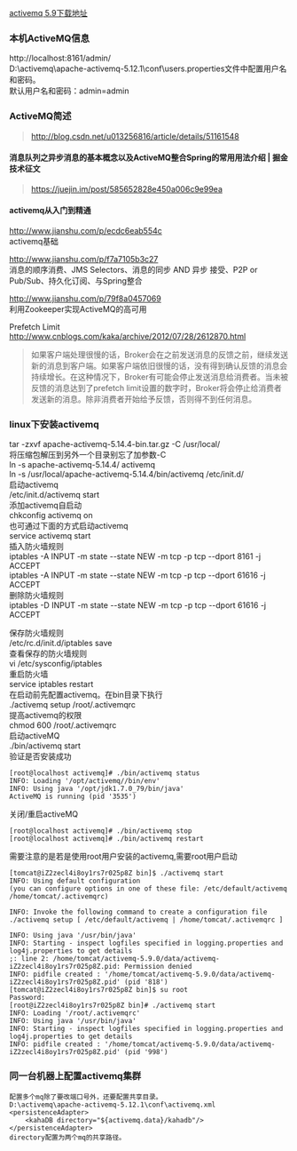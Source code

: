 [activemq 5.9下载地址](http://activemq.apache.org/activemq-590-release.html)
### 本机ActiveMQ信息
http://localhost:8161/admin/  
D:\activemq\apache-activemq-5.12.1\conf\users.properties文件中配置用户名和密码。  
默认用户名和密码：admin=admin  
###  ActiveMQ简述  
> http://blog.csdn.net/u013256816/article/details/51161548  
#### 消息队列之异步消息的基本概念以及ActiveMQ整合Spring的常用用法介绍 | 掘金技术征文
> https://juejin.im/post/585652828e450a006c9e99ea
#### activemq从入门到精通
http://www.jianshu.com/p/ecdc6eab554c  
activemq基础  

http://www.jianshu.com/p/f7a7105b3c27  
消息的顺序消费、JMS Selectors、消息的同步 AND 异步 接受、P2P or Pub/Sub、持久化订阅、与Spring整合  

http://www.jianshu.com/p/79f8a0457069  
利用Zookeeper实现ActiveMQ的高可用  

Prefetch Limit  
http://www.cnblogs.com/kaka/archive/2012/07/28/2612870.html
> 如果客户端处理很慢的话，Broker会在之前发送消息的反馈之前，继续发送新的消息到客户端。如果客户端依旧很慢的话，没有得到确认反馈的消息会持续增长。在这种情况下，Broker有可能会停止发送消息给消费者。当未被反馈的消息达到了prefetch limit设置的数字时，Broker将会停止给消费者发送新的消息。除非消费者开始给予反馈，否则得不到任何消息。
### linux下安装activemq
tar -zxvf apache-activemq-5.14.4-bin.tar.gz -C /usr/local/  
将压缩包解压到另外一个目录别忘了加参数-C  
ln -s apache-activemq-5.14.4/ activemq  
ln -s /usr/local/apache-activemq-5.14.4/bin/activemq /etc/init.d/  
启动activemq  
/etc/init.d/activemq start  
添加activemq自启动  
chkconfig activemq on  
也可通过下面的方式启动activemq  
service activemq start  
插入防火墙规则  
iptables -A INPUT -m state --state NEW -m tcp -p tcp --dport 8161 -j ACCEPT  
iptables -A INPUT -m state --state NEW -m tcp -p tcp --dport 61616 -j ACCEPT  
删除防火墙规则  
iptables -D INPUT -m state --state NEW -m tcp -p tcp --dport 61616 -j ACCEPT  

保存防火墙规则  
/etc/rc.d/init.d/iptables save  
查看保存的防火墙规则  
vi /etc/sysconfig/iptables  
重启防火墙  
service iptables restart  
在启动前先配置activemq。在bin目录下执行  
./activemq  setup  /root/.activemqrc  
提高activemq的权限  
chmod 600 /root/.activemqrc  
启动activeMQ  
./bin/activemq start  
验证是否安装成功
```shell
[root@localhost activemq]# ./bin/activemq status
INFO: Loading '/opt/activemq//bin/env'
INFO: Using java '/opt/jdk1.7.0_79/bin/java'
ActiveMQ is running (pid '3535')
```
关闭/重启activeMQ
```shell
[root@localhost activemq]# ./bin/activemq stop
[root@localhost activemq]# ./bin/activemq restart
```
需要注意的是若是使用root用户安装的activemq,需要root用户启动
```shell
[tomcat@iZ2zecl4i8oy1rs7r025p8Z bin]$ ./activemq start
INFO: Using default configuration
(you can configure options in one of these file: /etc/default/activemq /home/tomcat/.activemqrc)

INFO: Invoke the following command to create a configuration file
./activemq setup [ /etc/default/activemq | /home/tomcat/.activemqrc ]

INFO: Using java '/usr/bin/java'
INFO: Starting - inspect logfiles specified in logging.properties and log4j.properties to get details
;: line 2: /home/tomcat/activemq-5.9.0/data/activemq-iZ2zecl4i8oy1rs7r025p8Z.pid: Permission denied
INFO: pidfile created : '/home/tomcat/activemq-5.9.0/data/activemq-iZ2zecl4i8oy1rs7r025p8Z.pid' (pid '818')
[tomcat@iZ2zecl4i8oy1rs7r025p8Z bin]$ su root
Password: 
[root@iZ2zecl4i8oy1rs7r025p8Z bin]# ./activemq start
INFO: Loading '/root/.activemqrc'
INFO: Using java '/usr/bin/java'
INFO: Starting - inspect logfiles specified in logging.properties and log4j.properties to get details
INFO: pidfile created : '/home/tomcat/activemq-5.9.0/data/activemq-iZ2zecl4i8oy1rs7r025p8Z.pid' (pid '998')

```
### 同一台机器上配置activemq集群
```
配置多个mq除了要改端口号外，还要配置共享目录。
D:\activemq\apache-activemq-5.12.1\conf\activemq.xml
<persistenceAdapter>
    <kahaDB directory="${activemq.data}/kahadb"/>
</persistenceAdapter>
directory配置为两个mq的共享路径。
```